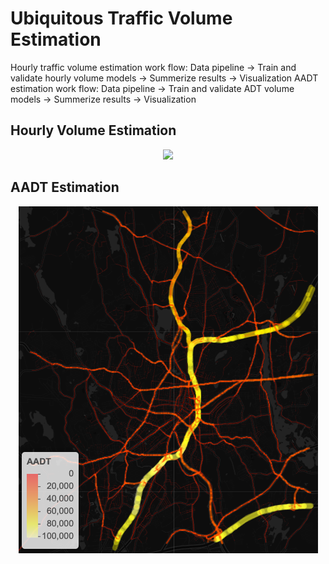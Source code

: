 # Ubiquitous Traffic Volume Estimation

Hourly traffic volume estimation work flow: Data pipeline -> Train and validate hourly volume models -> Summerize results -> Visualization
AADT estimation work flow: Data pipeline -> Train and validate ADT volume models -> Summerize results -> Visualization

## Hourly Volume Estimation
<p align="center">
  <img src="/hourly_estimate/volume.png" )
</p>

## AADT Estimation
<p align="center">
  <img src="/aadt_estimate/AADT.png" )
</p>
